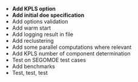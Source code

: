 * __Add KPLS option__
* __Add initial doe specification__
* Add options validation
* Add warm start
* Add logging result in file
* Add reclustering
* Add some parallel computations where relevant 
* Add KPLS number of component determination
* Test on SEGOMOE test cases
* Add benchmarks
* Test, test, test